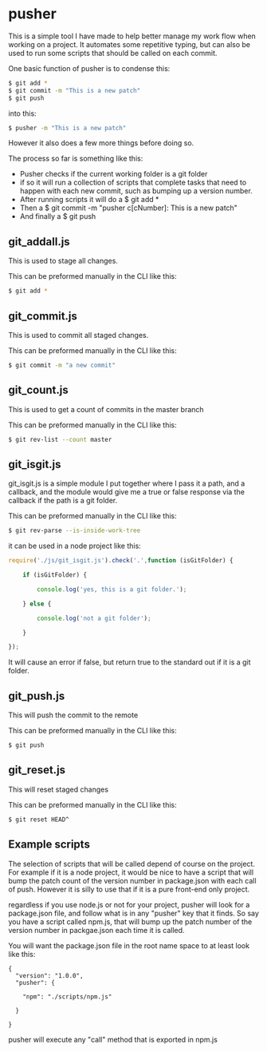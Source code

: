 # pusher

This is a simple tool I have made to help better manage my work flow when working on a project. It automates some repetitive typing, but can also be used to run some scripts that should be called on each commit.

One basic function of pusher is to condense this:

```bash
$ git add *
$ git commit -m "This is a new patch"
$ git push
```

into this:

```bash
$ pusher -m "This is a new patch"
```

However it also does a few more things before doing so.

The process so far is something like this:

* Pusher checks if the current working folder is a git folder
* if so it will run a collection of scripts that complete tasks that need to happen with each new commit, such as bumping up a version number.
* After running scripts it will do a $ git add *
* Then a $ git commit -m "pusher c[cNumber]: This is a new patch"
* And finally a $ git push

## git_addall.js

This is used to stage all changes.

This can be preformed manually in the CLI like this:
```bash
$ git add *
```

## git_commit.js

This is used to commit all staged changes.

This can be preformed manually in the CLI like this:
```bash
$ git commit -m "a new commit"
```

## git_count.js

This is used to get a count of commits in the master branch

This can be preformed manually in the CLI like this:
```bash
$ git rev-list --count master
```

## git_isgit.js

git_isgit.js is a simple module I put together where I pass it a path, and a callback, and the module would give me a true or false response via the callback if the path is a git folder.

This can be preformed manually in the CLI like this:
```bash
$ git rev-parse --is-inside-work-tree
```

it can be used in a node project like this:
```js
require('./js/git_isgit.js').check('.',function (isGitFolder) {

    if (isGitFolder) {

        console.log('yes, this is a git folder.');

    } else {

        console.log('not a git folder');

    }

});
```

It will cause an error if false, but return true to the standard out if it is a git folder.

## git_push.js

This will push the commit to the remote

This can be preformed manually in the CLI like this:
```bash
$ git push
```

## git_reset.js

This will reset staged changes

This can be preformed manually in the CLI like this:
```bash
$ git reset HEAD^
```

## Example scripts

The selection of scripts that will be called depend of course on the project. For example if it is a node project, it would be nice to have a script that will bump the patch count of the version number in package.json with each call of push. However it is silly to use that if it is a pure front-end only project.

regardless if you use node.js or not for your project, pusher will look for a package.json file, and follow what is in any "pusher" key that it finds. So say you have a script called npm.js, that will bump up the patch number of the version number in packgae.json each time it is called.


You will want the package.json file in the root name space to at least look like this:
```
{
  "version": "1.0.0",
  "pusher": {

    "npm": "./scripts/npm.js"
  
  }

}
```

pusher will execute any "call" method that is exported in npm.js
